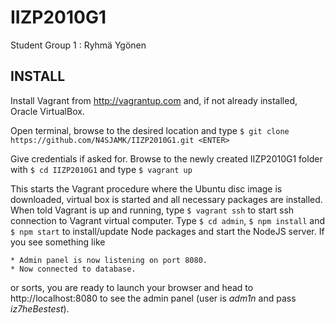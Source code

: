 IIZP2010G1
==========

Student Group 1 : Ryhmä Ygönen

INSTALL
-------

Install Vagrant from http://vagrantup.com and, if not already installed, Oracle VirtualBox.

Open terminal, browse to the desired location and type
`$ git clone https://github.com/N4SJAMK/IIZP2010G1.git <ENTER>`

Give credentials if asked for. Browse to the newly created IIZP2010G1 folder with `$ cd IIZP2010G1` and type `$ vagrant up`

This starts the Vagrant procedure where the Ubuntu disc image is downloaded, virtual box is started and all necessary packages are installed. When told Vagrant is up and running, type
`$ vagrant ssh` to start ssh connection to Vagrant virtual computer. Type `$ cd admin`, `$ npm install` and `$ npm start` to install/update Node packages and start the NodeJS server. If you see something like
```
* Admin panel is now listening on port 8080.
* Now connected to database.
```
or sorts, you are ready to launch your browser and head to http://localhost:8080 to see the admin panel (user is *adm1n* and pass *iz7heBestest*).
